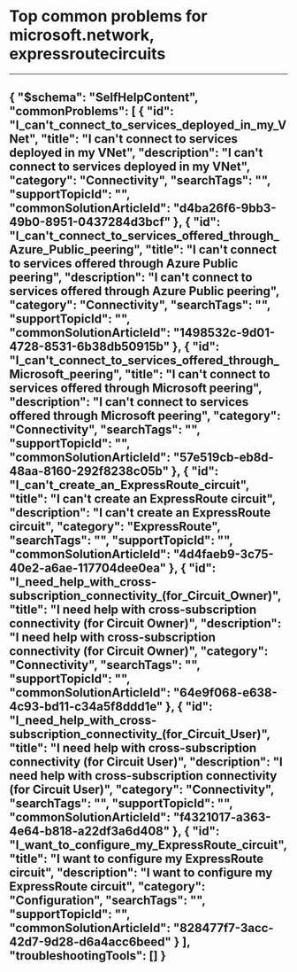 <properties
	pageTitle="Top common problems for microsoft.network, expressroutecircuits"
	description="Top common problems for microsoft.network, expressroutecircuits"        
	service="microsoft.network"
	resource="expressroutecircuits"
	resourceTags=""
	authors="kasparks"
	ms.author="kasparks"
	displayOrder=""
	articleId="b93c11c2-949d-48c2-a289-e16b9a8424c7"
	selfHelpType="diagnoseandsolve"
	productPesIds="15480"
	cloudEnvironments="public, Fairfax"
	ownershipId="CloudNet_AzureExpressRoute"
/>
# Top common problems for microsoft.network, expressroutecircuits
---
{
    "$schema": "SelfHelpContent",
    "commonProblems": [
        {
            "id": "I_can't_connect_to_services_deployed_in_my_VNet",
            "title": "I can't connect to services deployed in my VNet",
            "description": "I can't connect to services deployed in my VNet",
            "category": "Connectivity",
            "searchTags": "",
            "supportTopicId": "",
            "commonSolutionArticleId": "d4ba26f6-9bb3-49b0-8951-0437284d3bcf"
        },
        {
            "id": "I_can't_connect_to_services_offered_through_Azure_Public_peering",
            "title": "I can't connect to services offered through Azure Public peering",
            "description": "I can't connect to services offered through Azure Public peering",
            "category": "Connectivity",
            "searchTags": "",
            "supportTopicId": "",
            "commonSolutionArticleId": "1498532c-9d01-4728-8531-6b38db50915b"
        },
        {
            "id": "I_can't_connect_to_services_offered_through_Microsoft_peering",
            "title": "I can't connect to services offered through Microsoft peering",
            "description": "I can't connect to services offered through Microsoft peering",
            "category": "Connectivity",
            "searchTags": "",
            "supportTopicId": "",
            "commonSolutionArticleId": "57e519cb-eb8d-48aa-8160-292f8238c05b"
        },
        {
            "id": "I_can't_create_an_ExpressRoute_circuit",
            "title": "I can't create an ExpressRoute circuit",
            "description": "I can't create an ExpressRoute circuit",
            "category": "ExpressRoute",
            "searchTags": "",
            "supportTopicId": "",
            "commonSolutionArticleId": "4d4faeb9-3c75-40e2-a6ae-117704dee0ea"
        },
        {
            "id": "I_need_help_with_cross-subscription_connectivity_(for_Circuit_Owner)",
            "title": "I need help with cross-subscription connectivity (for Circuit Owner)",
            "description": "I need help with cross-subscription connectivity (for Circuit Owner)",
            "category": "Connectivity",
            "searchTags": "",
            "supportTopicId": "",
            "commonSolutionArticleId": "64e9f068-e638-4c93-bd11-c34a5f8ddd1e"
        },
        {
            "id": "I_need_help_with_cross-subscription_connectivity_(for_Circuit_User)",
            "title": "I need help with cross-subscription connectivity (for Circuit User)",
            "description": "I need help with cross-subscription connectivity (for Circuit User)",
            "category": "Connectivity",
            "searchTags": "",
            "supportTopicId": "",
            "commonSolutionArticleId": "f4321017-a363-4e64-b818-a22df3a6d408"
        },
        {
            "id": "I_want_to_configure_my_ExpressRoute_circuit",
            "title": "I want to configure my ExpressRoute circuit",
            "description": "I want to configure my ExpressRoute circuit",
            "category": "Configuration",
            "searchTags": "",
            "supportTopicId": "",
            "commonSolutionArticleId": "828477f7-3acc-42d7-9d28-d6a4acc6beed"
        }
    ],
    "troubleshootingTools": []
}
---
